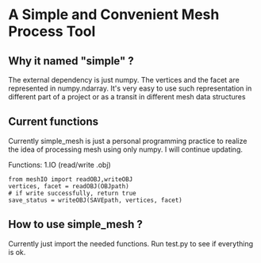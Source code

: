 # A Simple and Convenient Mesh Process Tool
## Why it named "simple" ?
The external dependency is just numpy. The vertices and the facet are represented in numpy.ndarray. It's very easy to use such representation in different part of a project or as a transit in different mesh data structures
## Current functions
Currently simple_mesh is just a personal programming practice to realize the idea of processing mesh using only numpy. I will continue updating.

Functions:
1.IO (read/write .obj)
```
from meshIO import readOBJ,writeOBJ
vertices, facet = readOBJ(OBJpath)
# if write successfully, return true
save_status = writeOBJ(SAVEpath, vertices, facet)
```

## How to use simple_mesh ?
Currently just import the needed functions. Run test.py to see if everything is ok.

